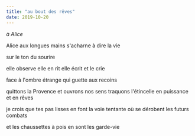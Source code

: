 ```yaml
---
title: "au bout des rêves"
date: 2019-10-20
---
```


*à Alice*

Alice aux longues mains
s'acharne à dire la vie

sur le ton du sourire

elle observe elle en rit
elle écrit et le crie

face à l'ombre étrange qui guette aux recoins

quittons la Provence et ouvrons nos sens
traquons l'étincelle en puissance et en rêves

je crois que tes pas lisses en font la voie tentante
où se dérobent les futurs combats

et les chaussettes à pois en sont les garde-vie
